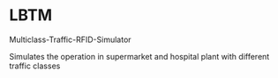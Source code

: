 # LBTM
Multiclass-Traffic-RFID-Simulator

Simulates the operation in supermarket and hospital plant with different traffic classes
